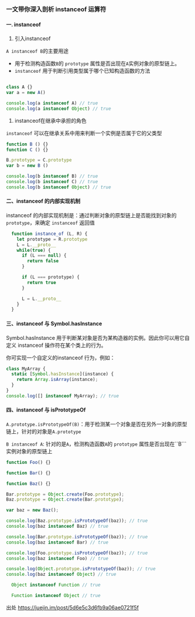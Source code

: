 ### 一文带你深入剖析 instanceof 运算符

#### 一. instanceof

1. 引入instanceof

```A instanceof B```的主要用途

+ 用于检测构造函数```B```的 ```prototype``` 属性是否出现在```A```实例对象的原型链上。
+ ```instanceof``` 用于判断引用类型属于哪个已知构造函数的方法

```js

class A {}
var a = new A()

console.log(a instanceof A) // true
console.log(a instanceof Object) // true

```
1. instanceof在继承中承担的角色

```instanceof``` 可以在继承关系中用来判断一个实例是否属于它的父类型

```js
function B () {}
function C () {}

B.prototype = C.prototype
var b = new B ()

console.log(b instanceof B) // true
console.log(b instanceof C) // true
console.log(b instanceof Object) // true

```

####  二、instanceof 的内部实现机制

instanceof 的内部实现机制是：通过判断对象的原型链上是否能找到对象的 ```prototype```，来确定 ```instanceof``` 返回值

```js
  function instance_of (L, R) {
    let prototype = R.prototype
    L = L.__proto__
    while(true) {
      if (L === null) {
        return false
      }

      if (L === prototype) {
        return true
      }

      L = L.__proto__
    }
  }
```
#### 三、instanceof 与 Symbol.hasInstance

Symbol.hasInstance 用于判断某对象是否为某构造器的实例。因此你可以用它自定义 instanceof 操作符在某个类上的行为。

你可实现一个自定义的instanceof 行为，例如：

```js
class MyArray {  
  static [Symbol.hasInstance](instance) {
    return Array.isArray(instance);
  }
}
console.log([] instanceof MyArray); // true
```

#### 四、instanceof 与 isPrototypeOf

```A.prototype.isPrototypeOf(B)```：用于检测某一个对象是否在另外一对象的原型链上，针对的对象是```A.prototype```

```B instanceof A```: 针对的是```A```，检测构造函数```A```的 ```prototype``` 属性是否出现在``B```实例对象的原型链上



```js
function Foo() {}

function Bar() {}

function Baz() {}

Bar.prototype = Object.create(Foo.prototype);
Baz.prototype = Object.create(Bar.prototype);

var baz = new Baz();

console.log(Baz.prototype.isPrototypeOf(baz)); // true
console.log(baz instanceof Baz) // true

console.log(Bar.prototype.isPrototypeOf(baz)); // true
console.log(baz instanceof Bar) // true

console.log(Foo.prototype.isPrototypeOf(baz)); // true
console.log(baz instanceof Foo) // true

console.log(Object.prototype.isPrototypeOf(baz)); // true
console.log(baz instanceof Object) // true

```


```js
  Object instanceof Function // true

  Function instanceof Object // true

```




出处 https://juejin.im/post/5d6e5c3d6fb9a06ae0721f5f